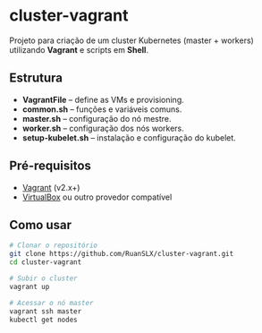 # cluster-vagrant

Projeto para criação de um cluster Kubernetes (master + workers) utilizando **Vagrant** e scripts em **Shell**.

## Estrutura

- **VagrantFile** – define as VMs e provisioning.
- **common.sh** – funções e variáveis comuns.
- **master.sh** – configuração do nó mestre.
- **worker.sh** – configuração dos nós workers.
- **setup-kubelet.sh** – instalação e configuração do kubelet.

## Pré-requisitos

- [Vagrant](https://www.vagrantup.com/) (v2.x+)
- [VirtualBox](https://www.virtualbox.org/) ou outro provedor compatível

## Como usar

```bash
# Clonar o repositório
git clone https://github.com/RuanSLX/cluster-vagrant.git
cd cluster-vagrant

# Subir o cluster
vagrant up

# Acessar o nó master
vagrant ssh master
kubectl get nodes
